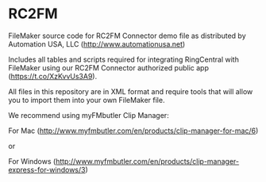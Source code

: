 # RC2FM
FileMaker source code for RC2FM Connector demo file as distributed by Automation USA, LLC (http://www.automationusa.net)

Includes all tables and scripts required for integrating RingCentral with FileMaker using our RC2FM Connector authorized public app (https://t.co/XzKvvUs3A9).

All files in this repository are in XML format and require tools that will allow you to import them into your own FileMaker file.

We recommend using myFMbutler Clip Manager:

For Mac (http://www.myfmbutler.com/en/products/clip-manager-for-mac/6) 

or

For Windows (http://www.myfmbutler.com/en/products/clip-manager-express-for-windows/3)

